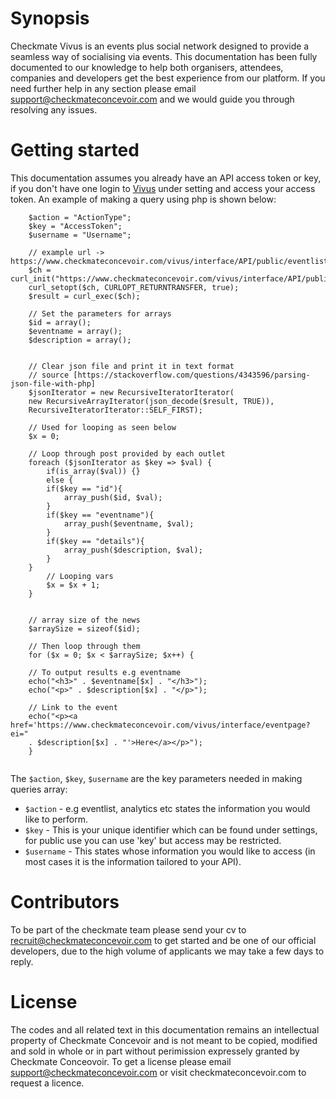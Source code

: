 # Synopsis

Checkmate Vivus is an events plus social network designed to provide a seamless way of socialising via events. This documentation has been fully documented to our knowledge to help both organisers, attendees, companies and developers get the best experience from our platform. If you need further help in any section please email support@checkmateconcevoir.com and we would guide you through resolving any issues.

# Getting started
This documentation assumes you already have an API access token or key, if you don't have one login to [Vivus](https://www.checkmateconcevoir.com/vivus/login?redirectUrl=interface/home?ei=0&promoter=social) under setting and access your access token. An example of making a query using php is shown below:

```
    $action = "ActionType";
    $key = "AccessToken";
    $username = "Username";
    
    // example url -> https://www.checkmateconcevoir.com/vivus/interface/API/public/eventlist/key/demo
    $ch = curl_init("https://www.checkmateconcevoir.com/vivus/interface/API/public/$action/$key/$username");
    curl_setopt($ch, CURLOPT_RETURNTRANSFER, true);
    $result = curl_exec($ch);
    
    // Set the parameters for arrays
    $id = array();
    $eventname = array();
    $description = array();


    // Clear json file and print it in text format
    // source [https://stackoverflow.com/questions/4343596/parsing-json-file-with-php]
    $jsonIterator = new RecursiveIteratorIterator(
    new RecursiveArrayIterator(json_decode($result, TRUE)),
    RecursiveIteratorIterator::SELF_FIRST);

    // Used for looping as seen below
    $x = 0;

    // Loop through post provided by each outlet
    foreach ($jsonIterator as $key => $val) {
        if(is_array($val)) {} 
        else {
        if($key == "id"){
            array_push($id, $val);
        }
        if($key == "eventname"){
            array_push($eventname, $val);
        }
        if($key == "details"){
            array_push($description, $val);
        }
    }
        // Looping vars
        $x = $x + 1;
    }


    // array size of the news
    $arraySize = sizeof($id);

    // Then loop through them
    for ($x = 0; $x < $arraySize; $x++) {

    // To output results e.g eventname
    echo("<h3>" . $eventname[$x] . "</h3>");
    echo("<p>" . $description[$x] . "</p>");
    
    // Link to the event
    echo("<p><a href='https://www.checkmateconcevoir.com/vivus/interface/eventpage?ei="
    . $description[$x] . "'>Here</a></p>");
    }
    
```

The `$action`, `$key`, `$username` are the key parameters needed in making queries array:

* `$action` - e.g eventlist, analytics etc states the information you would like to perform.
* `$key` - This is your unique identifier which can be found under settings, for public use you can use 'key' but access may be restricted.
* `$username` - This states whose information you would like to access (in most cases it is the information tailored to your API).

# Contributors

To be part of the checkmate team please send your cv to recruit@checkmateconcevoir.com to get started and be one of our official developers, due to the high volume of applicants we may take a few days to reply.

# License

The codes and all related text in this documentation remains an intellectual property of Checkmate Concevoir and is not meant to be copied, modified and sold in whole or in part without perimission expressely granted by Checkmate Conceovoir. To get a license please email support@checkmateconcevoir.com or visit checkmateconcevoir.com to request a licence.
